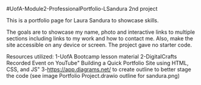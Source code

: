 #UofA-Module2-ProfessionalPortfolio-LSandura
2nd project

This is a portfolio page for Laura Sandura to showcase skills.

The goals are to showcase my name, photo and interactive links to multiple sections including links to my work and how to contact me. Also, make the site accessible on any device or screen. The project gave no starter code.

Resources utilized:
1-UofA Bootcamp lesson material
2-DigitalCrafts Recorded Event on YouTube" Building a Quick Portfolio Site using HTML, CSS, and JS"
3-https://app.diagrams.net/ to create outline to better stage the code (see image Portfolio Project.drawio outline for sandura.png)